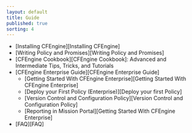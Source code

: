 ```yaml
---
layout: default
title: Guide 
published: true
sorting: 4
---
```


* [Installing CFEngine][Installing CFEngine]
* [Writing Policy and Promises][Writing Policy and Promises]
* [CFEngine Cookbook][CFEngine Cookbook]: Advanced and Intermediate Tips, Tricks, and Tutorials   
* [CFEngine Enterprise Guide][CFEngine Enterprise Guide]
   * [Getting Started With CFEngine Enterprise][Getting Started With CFEngine Enterprise]
   * [Deploy your First Policy (Enterprise)][Deploy your first Policy]
   * [Version Control and Configuration Policy][Version Control and Configuration Policy]
   * [Reporting in Mission Portal][Getting Started With CFEngine Enterprise]
* [FAQ][FAQ]   





